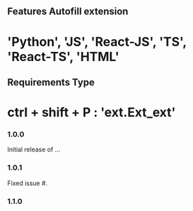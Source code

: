 ## Features Autofill extension

# 'Python', 'JS', 'React-JS', 'TS', 'React-TS', 'HTML'

## Requirements Type

# ctrl + shift + P : 'ext.Ext_ext' 

### 1.0.0

Initial release of ...

### 1.0.1

Fixed issue #.

### 1.1.0
